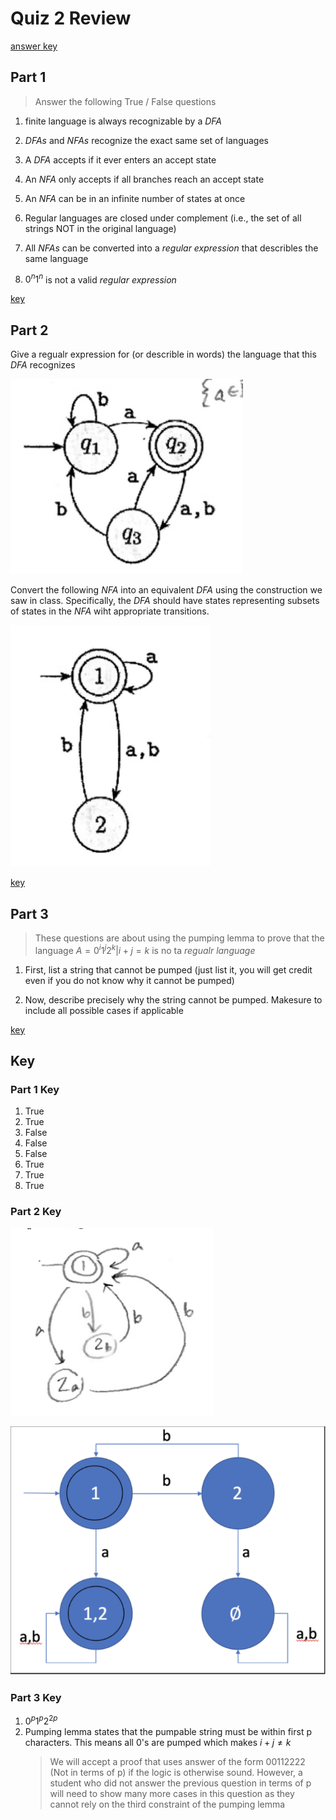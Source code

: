 # Quiz 2 Review
[answer key](#key)

## Part 1

> Answer the following True / False questions

1. finite language is always recognizable by a $DFA$ 

2. $DFAs$ and $NFAs$ recognize the exact same set of languages

3. A $DFA$ accepts if it ever enters an accept state

4. An $NFA$ only accepts if all branches reach an accept state

5. An $NFA$ can be in an infinite number of states at once

6. Regular languages are closed under complement (i.e., the set of all strings NOT in the original language)

7. All $NFAs$ can be converted into a _regular expression_ that describles the same language

8. $0^n1^n$ is not a valid _regular expression_

[key](#part-1-key)

## Part 2

Give a regualr expression for (or describle in words) the language that this $DFA$ recognizes

![g1](../images/g1.png)

Convert the following $NFA$ into an equivalent $DFA$ using the construction we saw in class. Specifically, the $DFA$ should have states representing subsets of states in the $NFA$ wiht appropriate transitions.

![g2](../images/g2.png)

[key](#part-2-key)

## Part 3

> These questions are about using the pumping lemma to prove that the language $A = {0^i1^j2^k|i + j = k}$ is no ta _regualr language_

1. First, list a string that cannot be pumped (just list it, you will get credit even if you do not know why it cannot be pumped)

2. Now, describe precisely why the string cannot be pumped. Makesure to include all possible cases if applicable

[key](#part-3-key)

## Key 
### Part 1 Key
1. True
2. True
3. False
4. False
5. False
6. True
7. True
8. True

### Part 2 Key

![g1a](../images/g1a.png)

![g2a](../images/g2a.png)

### Part 3 Key

1. $0^{p}1^{p}2^{2p}$
2. Pumping lemma states that the pumpable string must be within first p characters. This means all 0's are pumped which makes $i + j \neq k$
   >We will accept a proof that uses answer of the form 00112222 (Not in terms of p) if the logic is otherwise sound. However, a student who did not answer the previous question in terms of p will need to show many more cases in this question as they cannot rely on the third constraint of the pumping lemma
